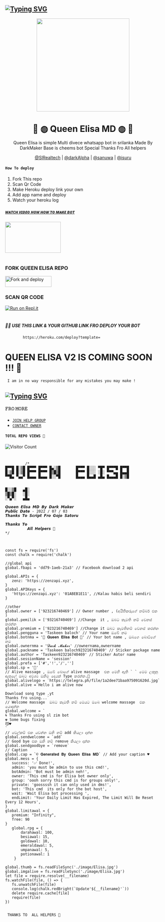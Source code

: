 ## [![Typing SVG](https://readme-typing-svg.herokuapp.com?font=Rockstar-ExtraBold&color=FF00FF&lines=𝚆𝙴𝙻𝙲𝙾𝙼𝙴+𝚃𝙾+𝚀𝚄𝙴𝙴𝙽+𝙴𝙻𝙸𝚂𝙰+𝚆𝙰+𝙱𝙾𝚃+𝚁𝙴𝙿𝙾.;𝙲𝚁𝙴𝙰𝚃𝙴𝙳+𝙱𝚈+𝙳𝙰𝚁𝙺+𝙼𝙰𝙺𝙴𝚁+𝙾𝙵𝙲;𝚃𝙷𝙸𝚂+𝙸𝚂+𝙰+𝚂𝙸𝙼𝙿𝙻𝙴+𝙱𝙾𝚃;𝙰𝙽𝙳+𝙸𝙽𝙲𝙻𝚄𝙳𝙴+𝙼𝙾𝚁𝙴+𝙵𝙴𝙰𝚃𝚄𝚁𝙴𝚂;𝘛𝘏𝘈𝘕𝘒𝘚+𝘍𝘙𝘖+𝘝𝘐𝘚𝘐𝘛𝘐𝘕𝘎+𝘔𝘠+𝘎𝘐𝘛)](https://git.io/typing-svg)

<div align="center">
  <img src="https://i.ibb.co/ZWctf3M/Queen-Elisa-Git-Lo-Go.jpg" width="300" height="300">
  
# 🧚 ◍ Queen Elisa MD ◍ 🧚
<div align="center">
Queen Elisa is simple Multi divece whatsapp bot in srilanka Made By DarkMaker Base is cheems bot Special Thanks Fro All helpers
  
 [@SlRealtech]() | [@darkAlpha]() | [@sanuwa]() | [@isuru]() 

<div align="left">

#### ```How To deploy ```
1. Fork This repo
2. Scan Qr Code 
3. Make Heroku deploy link your own 
4. Add app name and deploy 
5. Watch your heroku log 

##### [ᴡᴀᴛᴄʜ ᴠɪᴅᴇᴏ ʜᴏᴡ ʜᴏᴡ ᴛᴏ ᴍᴀᴋᴇ ʙᴏᴛ](https://youtu.be/Gqlks3L9FQs)


<div align="left">
  <img src="https://telegra.ph/file/30f0019baa0dc2715c62d.jpg" width="180" height="100ll">
  
# 
### FORK QUEEN ELISA REPO
 <p align="left">
<a href="https://github.com/DarkMakerofc/Queen-Elisa-MD-V2/fork"><img align="center" src="https://i.imgur.com/t1fC4oE.jpeg" alt="Fork and deploy" height="35" width="150" /></a>

### SCAN QR CODE 
[![Run on Repl.it](https://repl.it/badge/github/quiec/whatsasena)](https://replit.com/@mrnimaofc/Queen-Elisa-MD?v=1?outputonly=1&lite=1#index.js)
# 
##### 🧑‍💻 USE THIS LINK & YOUR GITHUB LINK FRO DEPLOY YOUR BOT
            https://heroku.com/deploy?template=
# 
# 
# QUEEN ELISA V2 IS COMING SOON !!! 👸

``` I am in no way responsible for any mistakes you may make !```
## [![Typing SVG](https://readme-typing-svg.herokuapp.com?font=Rockstar-ExtraBold&color=FFFF00&lines=If+you+think+this+bot+is+not+good;deploy+another+bot+you+like;If+you+become+Question+about+bot;join+our+Whatsapp+support+group;to+solve+it+♥️)](https://git.io/typing-svg)
#### 𝙵𝚁𝙾 𝙼𝙾𝚁𝙴 
+ [`𝙹𝙾𝙸𝙽 𝙷𝙴𝙻𝙿 𝙶𝚁𝙾𝚄𝙿`](https://chat.whatsapp.com/L9DS31XNKGtAR3DiLN6AvF) 
+ [`𝙲𝙾𝙽𝚃𝙰𝙲𝚃 𝙾𝚆𝙽𝙴𝚁`](https://wa.me/923216740469?text=From_Queen_Elisa_Md_Repo💃)

#### ```TOTAL REPO VIEWS 🧚```
![Visitor Count](https://profile-counter.glitch.me/DarkMakerofc/count.svg)
# 
# 
# 
 
 ```
          /*
 █▀▀█ █░▒█ █▀▀▀ █▀▀▀ █▄░▒█       █▀▀▀ █░░░ ▀█▀ █▀▀▀█ █▀▀█      
 █░▒█ █░▒█ █▀▀▀ █▀▀▀ █▒█▒█       █▀▀▀ █░░░ ░█░ ▀▀▀▄▄ █▄▄█      
 ▀▀█▄ ▀▄▄▀ █▄▄▄ █▄▄▄ █░░▀█       █▄▄▄ █▄▄█ ▄█▄ █▄▄▄█ █░▒█      


 █░░▒█   ▄█░
 ▒█▒█░   ░█░
 ░▀▄▀░   ▄█▄
 
 𝙌𝙪𝙚𝙚𝙣 𝙀𝙡𝙞𝙨𝙖 𝙈𝘿 𝘽𝙮 𝘿𝙖𝙧𝙠 𝙈𝙖𝙠𝙚𝙧 
 𝙋𝙪𝙗𝙡𝙞𝙘 𝘿𝙖𝙩𝙚 - 2022 / 07 / 03 
 𝙏𝙝𝙖𝙣𝙠𝙨 𝙏𝙤 𝙎𝙘𝙧𝙞𝙥𝙩 𝙁𝙧𝙤 𝙂𝙤𝙟𝙤 𝙎𝙖𝙩𝙤𝙧𝙪
 
 𝙏𝙝𝙖𝙣𝙠𝙨 𝙏𝙤
           𝘼𝙡𝙡 𝙃𝙚𝙡𝙥𝙚𝙧𝙨 💞
*/



const fs = require('fs')
const chalk = require('chalk')

//global api
global.fbapi = 'dd79-1aeb-21a3' // Facebook download 2 api

global.APIs = {
	zenz: 'https://zenzapi.xyz', 
}
global.APIKeys = {
	'https://zenzapi.xyz': '01ABEB1E11', //Kalau habis beli sendiri
}

//other
global.owner = ['923216740469'] // Owner number , (අයිතිකරුගේ නම්බර් එක )
global.pemilik = ['93216740469'] //Change  it , ඔබට කැමති නම් වෙනස් කරන්න
global.premium = ['923216740469'] //Change it ඔබට කැමතිනම් වෙනස් කරන්න 
global.pengguna = 'Taskeen baloch' // Your name ඔබේ නම 
global.botnma = '💃 𝐐𝐮𝐞𝐞𝐧 𝐄𝐥𝐢𝐬𝐚 𝐁𝐨𝐭 💃' // Your bot name , ඔබගෙ බොට්ගේ නම 
global.ownernma = '𝓓𝓪𝓻𝓴 𝓜𝓪𝓴𝓮𝓻' //ownernama,ownername
global.packname = 'Taskeen baloch923216740469' // Sticker package name 
global.author = 'Taskeen923216740469' // Sticker Autor name 
global.sessionName = 'session'
global.prefa = ['#','!','/',''] 
global.sp = '🔵'
// Alive massage , ඔබේ බොගේ alive massage  එක මෙහි ඇති ` ` මෙම ලකුනු ඇතුලේ ඔබට අවශ්‍ය ඔනිම දෙයක් Type කරන්න.💃
global.alivelogo = `https://telegra.ph/file/1a2dee71baa975091620d.jpg`
global.alive =`Hello i am alive now

Download song type .yt 
Thanks fro using...`
// Welcome massage  ඔබට කැමති නම් මෙයට ඔබෙ welcome massage  එක යොදන්න 
global.welcome = `
🌀 Thanks Fro using sl zim bot
✾ Some bugs fixing
😼♥️
`
// වෙල්කම් එක යවන්න ඔනි නම් add කියලා දාන්න 
global.sendwelcome = `add`
// Good bye එක ඔනි නම් remove කියලා දාන්න
global.sendgoodbye = `remove`
// Caption 
global.cap = `© 𝐆𝐞𝐧𝐞𝐫𝐚𝐭𝐞𝐝 𝐁𝐲 𝐐𝐮𝐞𝐞𝐧 𝐄𝐥𝐢𝐬𝐚 𝐌𝐃` // Add your caption ♥ 
global.mess = {
    success: '✅ Done!',
    admin: 'you must be admin to use this cmd!',
    botAdmin: 'Bot must be admin neh!',
    owner: 'This cmd is for Elisa bot owner only',
    group: 'oooh sorry this cmd is for groups only!',
    private: 'goossssh it can only used in dms!',
    bot: 'This cmd  its only for the bot host',
    wait: 'Wait Elisa bot processing ',
    endLimit: 'Your Daily Limit Has Expired, The Limit Will Be Reset Every 12 Hours',
}
global.limitawal = {
    premium: "Infinity", 
    free: 90 
}
    global.rpg = {
        darahawal: 100,
        besiawal: 15,
        goldawal: 10,
        emeraldawal: 5,
        umpanawal: 5,
        potionawal: 1
     }    

global.thumb = fs.readFileSync('./image/Elisa.jpg')
global.imgalive = fs.readFileSync('./image/Elisa.jpg')
let file = require.resolve(__filename)
fs.watchFile(file, () => {
	fs.unwatchFile(file)
	console.log(chalk.redBright(`Update'${__filename}'`))
	delete require.cache[file]
	require(file)
})


```
``` THANKS TO  ALL HELPERS 💞```
  
